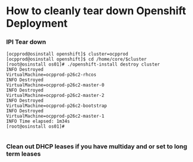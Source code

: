 # How to cleanly tear down Openshift Deployment



### IPI Tear down


```
[ocpprod@osinstall openshift]$ cluster=ocpprod
[ocpprod@osinstall openshift]$ cd /home/core/$cluster
[root@osinstall os01]# ./openshift-install destroy cluster
INFO Destroyed                                     VirtualMachine=ocpprod-p26c2-rhcos
INFO Destroyed                                     VirtualMachine=ocpprod-p26c2-master-0
INFO Destroyed                                     VirtualMachine=ocpprod-p26c2-master-2
INFO Destroyed                                     VirtualMachine=ocpprod-p26c2-bootstrap
INFO Destroyed                                     VirtualMachine=ocpprod-p26c2-master-1
INFO Time elapsed: 1m34s
[root@osinstall os01]#


```


### Clean out DHCP leases if you have multiday and or set to long term leases

